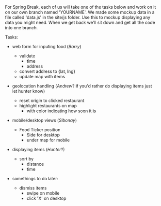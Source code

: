 For Spring Break, each of us will take one of the tasks below and work on it on our own branch named 'YOURNAME'. We made some mockup data in a file called 'data.js' in the site/js folder. Use this to mockup displaying any data you might need. When we get back we'll sit down and get all the code into one branch.

Tasks:
- web form for inputing food (_Barry_)
	- validate
		- time
		- address
	- convert address to {lat, lng}
	- update map with items
- geolocation handling (_Andrew_? if you'd rather do displaying items just let hunter know)
	- reset origin to clicked restaurant
	- highlight restaurants on map
		- with color indicating how soon it is
- mobile/desktop views (_Sibonay_)
	- Food Ticker position
		- Side for desktop
		- under map for mobile
- displaying items (_Hunter_?)
	- sort by 
		- distance
		- time

- somethings to do later:
	- dismiss items
		- swipe on mobile
		- click 'X' on desktop